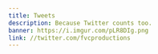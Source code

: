 ```yaml
---
title: Tweets
description: Because Twitter counts too.
banner: https://i.imgur.com/pLR8DIg.png
link: //twitter.com/fvcproductions
---
```


